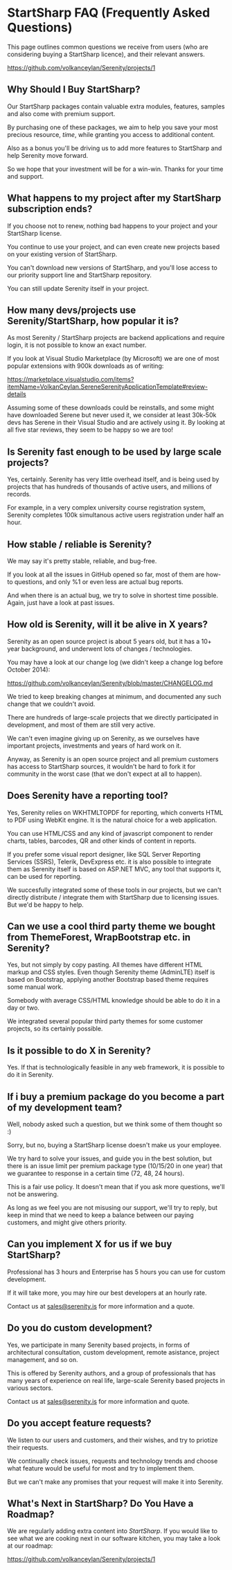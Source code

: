 ﻿# StartSharp FAQ (Frequently Asked Questions)

This page outlines common questions we receive from users (who are considering buying a StartSharp licence), and their relevant answers.

https://github.com/volkanceylan/Serenity/projects/1

## Why Should I Buy StartSharp?

Our StartSharp packages contain valuable extra modules, features, samples and also come with premium support.

By purchasing one of these packages, we aim to help you save your most precious resource, *time*, while granting you access to additional content.

Also as a bonus you'll be driving us to add more features to StartSharp and help Serenity move forward.

So we hope that your investment will be for a win-win. Thanks for your time and support.

## What happens to my project after my StartSharp subscription ends?

If you choose not to renew, nothing bad happens to your project and your StartSharp license. 

You continue to use your project, and can even create new projects based on your existing version of StartSharp.

You can't download new versions of StartSharp, and you'll lose access to our priority support line and StartSharp repository.

You can still update Serenity itself in your project.

## How many devs/projects use Serenity/StartSharp, how popular it is?

As most Serenity / StartSharp projects are backend applications and require login, it is not possible to know an exact number.

If you look at Visual Studio Marketplace (by Microsoft) we are one of most popular extensions with 900k downloads as of writing:

https://marketplace.visualstudio.com/items?itemName=VolkanCeylan.SereneSerenityApplicationTemplate#review-details

Assuming some of these downloads could be reinstalls, and some might have downloaded Serene but never used it, we consider at least 30k-50k devs
has Serene in their Visual Studio and are actively using it. By looking at all five star reviews, they seem to be happy so we are too!

## Is Serenity fast enough to be used by large scale projects?

Yes, certainly. Serenity has very little overhead itself, and is being used by projects that has hundreds of thousands of active users, and millions of records.

For example, in a very complex university course registration system, Serenity completes 100k simultanous active users registration under half an hour.

## How stable / reliable is Serenity?

We may say it's pretty stable, reliable, and bug-free. 

If you look at all the issues in GitHub opened so far, most of them are how-to questions, and only %1 or even less are actual bug reports.

And when there is an actual bug, we try to solve in shortest time possible. Again, just have a look at past issues.

## How old is Serenity, will it be alive in X years?

Serenity as an open source project is about 5 years old, but it has a 10+ year background, and underwent lots of changes / technologies.

You may have a look at our change log (we didn't keep a change log before October 2014):

https://github.com/volkanceylan/Serenity/blob/master/CHANGELOG.md

We tried to keep breaking changes at minimum, and documented any such change that we couldn't avoid.

There are hundreds of large-scale projects that we directly participated in development, and most of them are still very active.

We can't even imagine giving up on Serenity, as we ourselves have important projects, investments and years of hard work on it.

Anyway, as Serenity is an open source project and all premium customers has access to StartSharp sources, it wouldn't be hard to fork it for community
in the worst case (that we don't expect at all to happen).

## Does Serenity have a reporting tool?

Yes, Serenity relies on WKHTMLTOPDF for reporting, which converts HTML to PDF using WebKit engine. It is the natural choice for a web application.

You can use HTML/CSS and any kind of javascript component to render charts, tables, barcodes, QR and other kinds of content in reports.

If you prefer some visual report designer, like SQL Server Reporting Services (SSRS), Telerik, DevExpress etc. it is also possible to integrate them as
Serenity itself is based on ASP.NET MVC, any tool that supports it, can be used for reporting.

We succesfully integrated some of these tools in our projects, but we can't directly distribute / integrate them with StartSharp due to licensing issues. 
But we'd be happy to help.

## Can we use a cool third party theme we bought from ThemeForest, WrapBootstrap etc. in Serenity?

Yes, but not simply by copy pasting. All themes have different HTML markup and CSS styles. Even though Serenity theme (AdminLTE) itself is based on Bootstrap, 
applying another Bootstrap based theme requires some manual work. 

Somebody with average CSS/HTML knowledge should be able to do it in a day or two.

We integrated several popular third party themes for some customer projects, so its certainly possible.

## Is it possible to do X in Serenity?

Yes. If that is technologically feasible in any web framework, it is possible to do it in Serenity. 

## If i buy a premium package do you become a part of my development team?

Well, nobody asked such a question, but we think some of them thought so :)

Sorry, but no, buying a StartSharp license doesn't make us your employee. 

We try hard to solve your issues, and guide you in the best solution, but there is an issue limit per premium package type
(10/15/20 in one year) that we guarantee to response in a certain time (72, 48, 24 hours).

This is a fair use policy. It doesn't mean that if you ask more questions, we'll not be answering. 

As long as we feel you are not misusing our support, we'll try to reply, but keep in mind that we need to keep a balance 
between our paying customers, and might give others priority.

## Can you implement X for us if we buy StartSharp?

Professional has 3 hours and Enterprise has 5 hours you can use for custom development. 

If it will take more, you may hire our best developers at an hourly rate. 

Contact us at [sales@serenity.is](mailto:sales@serenity.is) for more information and a quote.

## Do you do custom development?

Yes, we participate in many Serenity based projects, in forms of architectural consultation, custom development, remote asistance, project management, and so on.

This is offered by Serenity authors, and a group of professionals that has many years of experience on real life, 
large-scale Serenity based projects in various sectors.

Contact us at [sales@serenity.is](mailto:sales@serenity.is) for more information and quote.

## Do you accept feature requests?

We listen to our users and customers, and their wishes, and try to priotize their requests. 

We continually check issues, requests and technology trends and choose what feature would be useful for most and try to implement them.

But we can't make any promises that your request will make it into Serenity.

## What's Next in StartSharp? Do You Have a Roadmap?

We are regularly adding extra content into *StartSharp*. If you would like to see what we are cooking next in our software kitchen, you may take a look at our roadmap:

https://github.com/volkanceylan/Serenity/projects/1
